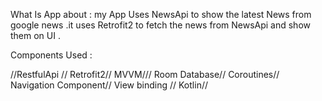 What Is App about : 
my App Uses NewsApi to show the latest News from google news .it uses 
Retrofit2 to fetch the news from NewsApi and show them on UI .


Components Used : 

//RestfulApi //
Retrofit2//
MVVM///
Room Database//
Coroutines//
Navigation Component//
View binding //
Kotlin//


